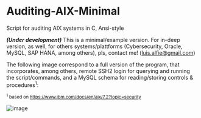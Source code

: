 # Auditing-AIX-Minimal
Script for auditing AIX systems in C, Ansi-style

***(Under development)*** This is a minimal/example version. For in-deep version, as well, for others systems/plattforms (Cybersecurity, Oracle, MySQL, SAP HANA, among others), pls, contact me! (luis.alfie@gmail.com)

The following image correspond to a full version of the program, that incorporates, among others, remote SSH2 login for querying and running the script/commands, and a MySQL schema for reading/storing controls & procedures<sup>1</sup>:

<sup><sup>1</sup> based on https://www.ibm.com/docs/en/aix/7.2?topic=security</sup>

![image](https://user-images.githubusercontent.com/40904281/147374912-1450dc06-d109-4f29-8c08-0cf47a303bf4.png)


